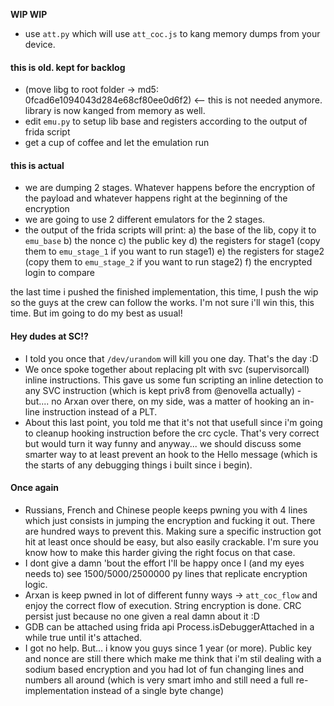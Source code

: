 **WIP WIP** 

- use ``att.py`` which will use ``att_coc.js`` to kang memory dumps from your device. 
#### this is old. kept for backlog
- (move libg to root folder -> md5: 0fcad6e1094043d284e68cf80ee0d6f2) <-- this is not needed anymore. library is now kanged from memory as well.
- edit ``emu.py`` to setup lib base and registers according to the output of frida script
- get a cup of coffee and let the emulation run
#### this is actual
- we are dumping 2 stages. Whatever happens before the encryption of the payload and whatever happens right at the beginning of the encryption
- we are going to use 2 different emulators for the 2 stages. 
- the output of the frida scripts will print: 
a) the base of the lib, copy it to ``emu_base``
b) the nonce
c) the public key
d) the registers for stage1 (copy them to ``emu_stage_1`` if you want to run stage1)
e) the registers for stage2 (copy them to ``emu_stage_2`` if you want to run stage2)
f) the encrypted login to compare

the last time i pushed the finished implementation, this time, I push the wip so the guys at the crew can follow the works.
I'm not sure i'll win this, this time. But im going to do my best as usual!

#### Hey dudes at SC!?

- I told you once that ``/dev/urandom`` will kill you one day. That's the day :D
- We once spoke together about replacing plt with svc (supervisorcall) inline instructions. This gave us some fun scripting an inline detection to any SVC instruction (which is kept priv8 from @enovella actually) - but.... no Arxan over there, on my side, was a matter of hooking an in-line instruction instead of a PLT. 
- About this last point, you told me that it's not that usefull since i'm going to cleanup hooking instruction before the crc cycle. That's very correct but would turn it way funny and anyway... we should discuss some smarter way to at least prevent an hook to the Hello message (which is the starts of any debugging things i built since i begin).

#### Once again 

- Russians, French and Chinese people keeps pwning you with 4 lines which just consists in jumping the encryption and fucking it out. There are hundred ways to prevent this. Making sure a specific instruction got hit at least once should be easy, but also easily crackable. I'm sure you know how to make this harder giving the right focus on that case.
- I dont give a damn 'bout the effort I'll be happy once I (and my eyes needs to) see 1500/5000/2500000 py lines that replicate encryption logic.
- Arxan is keep pwned in lot of different funny ways -> ``att_coc_flow`` and enjoy the correct flow of execution. String encryption is done. CRC persist just because no one given a real damn about it :D
- GDB can be attached using frida api Process.isDebuggerAttached in a while true until it's attached.
- I got no help. But... i know you guys since 1 year (or more). Public key and nonce are still there which make me think that i'm stil dealing with a sodium based encryption and you had lot of fun changing lines and numbers all around (which is very smart imho and still need a full re-implementation instead of a single byte change)


